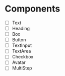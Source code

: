  # Components

 - [ ] Text
 - [ ] Heading
 - [ ] Box  
 - [ ] Button
 - [ ] TextInput
 - [ ] TextArea
 - [ ] Checkbox
 - [ ] Avatar
 - [ ] MultiStep